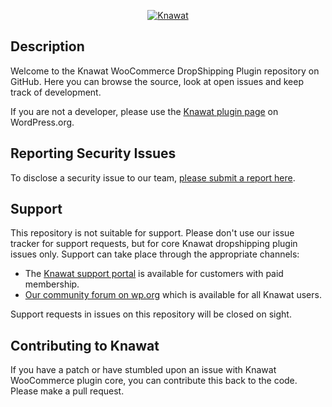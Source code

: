 <p align="center"><a href="https://knawat.com/"><img src="https://knawat.com/wp-content/uploads/2017/10/253_77.png" alt="Knawat"></a></p>

## Description
Welcome to the Knawat WooCommerce DropShipping Plugin repository on GitHub. Here you can browse the source, look at open issues and keep track of development. 

If you are not a developer, please use the [Knawat plugin page](https://wordpress.org/plugins/dropshipping-woocommerce/) on WordPress.org.

## Reporting Security Issues
To disclose a security issue to our team, [please submit a report here](https://knawat.com/contact/).

## Support
This repository is not suitable for support. Please don't use our issue tracker for support requests, but for core Knawat dropshipping plugin issues only. Support can take place through the appropriate channels:

* The [Knawat support portal](https://help.knawat.com/hc/en-us/requests/new/) is available for customers with paid membership.
* [Our community forum on wp.org](https://wordpress.org/support/plugin/dropshipping-woocommerce/) which is available for all Knawat users.

Support requests in issues on this repository will be closed on sight.

## Contributing to Knawat
If you have a patch or have stumbled upon an issue with Knawat WooCommerce plugin core, you can contribute this back to the code. Please make a pull request.

